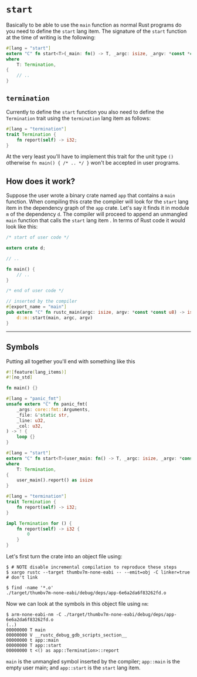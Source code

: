 # `start`

Basically to be able to use the `main` function as normal Rust programs do you need to define the
`start` lang item. The signature of the `start` function at the time of writing is the following:

``` rust
#[lang = "start"]
extern "C" fn start<T>(_main: fn() -> T, _argc: isize, _argv: *const *const u8) -> isize
where
    T: Termination,
{
    // ..
}
```

## `termination`

Currently to define the `start` function you also need to define the `Termination` trait using the
`termination` lang item as follows:

``` rust
#[lang = "termination"]
trait Termination {
    fn report(self) -> i32;
}
```

At the very least you'll have to implement this trait for the unit type `()` otherwise `fn main() {
/* .. */ }` won't be accepted in user programs.

## How does it work?

Suppose the user wrote a binary crate named `app` that contains a `main` function. When compiling
this crate the compiler will look for the `start` lang item in the dependency graph of the `app`
crate. Let's say it finds it in module `m` of the dependency `d`. The compiler will proceed to
append an unmangled `main` function that calls the `start` lang item . In terms of Rust code it
would look like this:

``` rust
/* start of user code */

extern crate d;

// ..

fn main() {
    // ..
}

/* end of user code */

// inserted by the compiler
#[export_name = "main"]
pub extern "C" fn rustc_main(argc: isize, argv: *const *const u8) -> isize {
    d::m::start(main, argc, argv)
}
```

---

## Symbols

Putting all together you'll end with something like this

``` rust
#![feature(lang_items)]
#![no_std]

fn main() {}

#[lang = "panic_fmt"]
unsafe extern "C" fn panic_fmt(
    _args: core::fmt::Arguments,
    _file: &'static str,
    _line: u32,
    _col: u32,
) -> ! {
    loop {}
}

#[lang = "start"]
extern "C" fn start<T>(user_main: fn() -> T, _argc: isize, _argv: *const *const u8) -> isize
where
    T: Termination,
{
    user_main().report() as isize
}

#[lang = "termination"]
trait Termination {
    fn report(self) -> i32;
}

impl Termination for () {
    fn report(self) -> i32 {
        0
    }
}
```

Let's first turn the crate into an object file using:

``` console
$ # NOTE disable incremental compilation to reproduce these steps
$ xargo rustc --target thumbv7m-none-eabi -- --emit=obj -C linker=true # don't link

$ find -name '*.o'
./target/thumbv7m-none-eabi/debug/deps/app-6e6a2da6f83262fd.o
```

Now we can look at the symbols in this object file using `nm`:

``` console
$ arm-none-eabi-nm -C ./target/thumbv7m-none-eabi/debug/deps/app-6e6a2da6f83262fd.o
(..)
00000000 T main
00000000 V __rustc_debug_gdb_scripts_section__
00000000 t app::main
00000000 T app::start
00000000 t <() as app::Termination>::report
```

`main` is the unmangled symbol inserted by the compiler; `app::main` is the empty user main; and
`app::start` is the `start` lang item.
